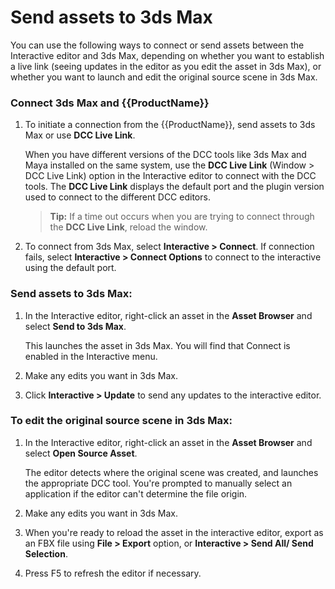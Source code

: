 # Send assets to 3ds Max

You can use the following ways to connect or send assets between the Interactive editor and 3ds Max, depending on whether you want to establish a live link (seeing updates in the editor as you edit the asset in 3ds Max), or whether you want to launch and edit the original source scene in 3ds Max.


### Connect 3ds Max and {{ProductName}}

1. To initiate a connection from the {{ProductName}}, send assets to 3ds Max or use **DCC Live Link**.

	When you have different versions of the DCC tools like 3ds Max and Maya installed on the same system, use the **DCC Live Link** (Window > DCC Live Link) option in the Interactive editor to connect with the DCC tools. The **DCC Live Link** displays the default port and the plugin version used to connect to the different DCC editors.

	>**Tip:** If a time out occurs when you are trying to connect through the **DCC Live Link**, reload the window.

2. To connect from 3ds Max, select **Interactive > Connect**. If connection fails, select **Interactive > Connect Options** to connect to the interactive using the default port.

### Send assets to 3ds Max:

1. In the Interactive editor, right-click an asset in the **Asset Browser** and select **Send to 3ds Max**.

	This launches the asset in 3ds Max. You will find that Connect is enabled in the Interactive menu.

2. Make any edits you want in 3ds Max.

3. Click **Interactive > Update** to send any updates to the interactive editor.

### To edit the original source scene in 3ds Max:

1. In the Interactive editor, right-click an asset in the **Asset Browser** and select **Open Source Asset**.

	The editor detects where the original scene was created, and launches the appropriate DCC tool. You're prompted to manually select an application if the editor can't determine the file origin.

2. Make any edits you want in 3ds Max.

3. When you're ready to reload the asset in the interactive editor, export as an FBX file using **File > Export** option, or **Interactive > Send All/ Send Selection**.

4. Press F5 to refresh the editor if necessary.
